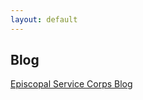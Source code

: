 ```yaml
---
layout: default
---
```


## Blog

[Episcopal Service Corps Blog](https://texas-esc.org/components/blog/)
